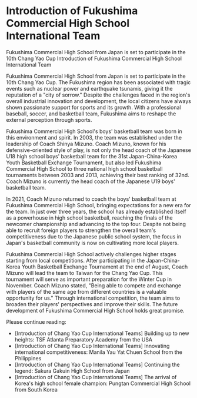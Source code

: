 # Introduction of Fukushima Commercial High School International Team 

Fukushima Commercial High School from Japan is set to participate in the 10th Chang Yao Cup 
 Introduction of Fukushima Commercial High School International Team 

Fukushima Commercial High School from Japan is set to participate in the 10th Chang Yao Cup. The Fukushima region has been associated with tragic events such as nuclear power and earthquake tsunamis, giving it the reputation of a "city of sorrow." Despite the challenges faced in the region's overall industrial innovation and development, the local citizens have always shown passionate support for sports and its growth. With a professional baseball, soccer, and basketball team, Fukushima aims to reshape the external perception through sports.

Fukushima Commercial High School's boys' basketball team was born in this environment and spirit. In 2003, the team was established under the leadership of Coach Shinya Mizuno. Coach Mizuno, known for his defensive-oriented style of play, is not only the head coach of the Japanese U18 high school boys' basketball team for the 31st Japan-China-Korea Youth Basketball Exchange Tournament, but also led Fukushima Commercial High School to three national high school basketball tournaments between 2003 and 2013, achieving their best ranking of 32nd. Coach Mizuno is currently the head coach of the Japanese U19 boys' basketball team.

In 2021, Coach Mizuno returned to coach the boys' basketball team at Fukushima Commercial High School, bringing expectations for a new era for the team. In just over three years, the school has already established itself as a powerhouse in high school basketball, reaching the finals of the newcomer championship and advancing to the top four. Despite not being able to recruit foreign players to strengthen the overall team's competitiveness due to the Japanese public school system, the focus in Japan's basketball community is now on cultivating more local players.

Fukushima Commercial High School actively challenges higher stages starting from local competitions. After participating in the Japan-China-Korea Youth Basketball Exchange Tournament at the end of August, Coach Mizuno will lead the team to Taiwan for the Chang Yao Cup. This tournament will serve as important preparation for the Winter Cup in November. Coach Mizuno stated, "Being able to compete and exchange with players of the same age from different countries is a valuable opportunity for us." Through international competition, the team aims to broaden their players' perspectives and improve their skills. The future development of Fukushima Commercial High School holds great promise.

Please continue reading:
- [Introduction of Chang Yao Cup International Teams] Building up to new heights: TSF Atlanta Preparatory Academy from the USA
- [Introduction of Chang Yao Cup International Teams] Innovating international competitiveness: Manila Yau Yat Chuen School from the Philippines
- [Introduction of Chang Yao Cup International Teams] Continuing the legend: Sakura Gakuin High School from Japan
- [Introduction of Chang Yao Cup International Teams] The arrival of Korea's high school female champion: Pungtan Commercial High School from South Korea